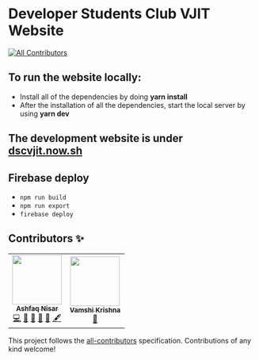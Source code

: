 # Developer Students Club VJIT Website
<!-- ALL-CONTRIBUTORS-BADGE:START - Do not remove or modify this section -->
[![All Contributors](https://img.shields.io/badge/all_contributors-2-orange.svg?style=flat-square)](#contributors-)
<!-- ALL-CONTRIBUTORS-BADGE:END -->

## To run the website locally:
- Install all of the dependencies by doing **yarn install**
- After the installation of all the dependencies, start the local server by using **yarn dev**

## The development website is under [dscvjit.now.sh](https://dscvjit.now.sh)

## Firebase deploy
* ``npm run build``
* ``npm run export``
* ``firebase deploy``

## Contributors ✨

<!-- ALL-CONTRIBUTORS-LIST:START - Do not remove or modify this section -->
<!-- prettier-ignore-start -->
<!-- markdownlint-disable -->
<table>
  <tr>
    <td align="center"><a href="https://sourcerer.io/ashfaqnisar"><img src="https://avatars0.githubusercontent.com/u/20638539?v=4" width="100px;" alt=""/><br /><sub><b>Ashfaq Nisar</b></sub></a><br /><a href="https://github.com/dscvjit/dscvjit-website/commits?author=ashfaqnisar" title="Code">💻</a> <a href="#design-ashfaqnisar" title="Design">🎨</a> <a href="#projectManagement-ashfaqnisar" title="Project Management">📆</a> <a href="#maintenance-ashfaqnisar" title="Maintenance">🚧</a> <a href="#ideas-ashfaqnisar" title="Ideas, Planning, & Feedback">🤔</a> <a href="#content-ashfaqnisar" title="Content">🖋</a></td>
    <td align="center"><a href="https://github.com/vamshikrishnaginna"><img src="https://avatars1.githubusercontent.com/u/35305744?v=4" width="100px;" alt=""/><br /><sub><b>Vamshi Krishna</b></sub></a><br /><a href="#design-vamshikrishnaginna" title="Design">🎨</a></td>
  </tr>
</table>

<!-- markdownlint-enable -->
<!-- prettier-ignore-end -->
<!-- ALL-CONTRIBUTORS-LIST:END -->

This project follows the [all-contributors](https://github.com/all-contributors/all-contributors) specification. Contributions of any kind welcome!
